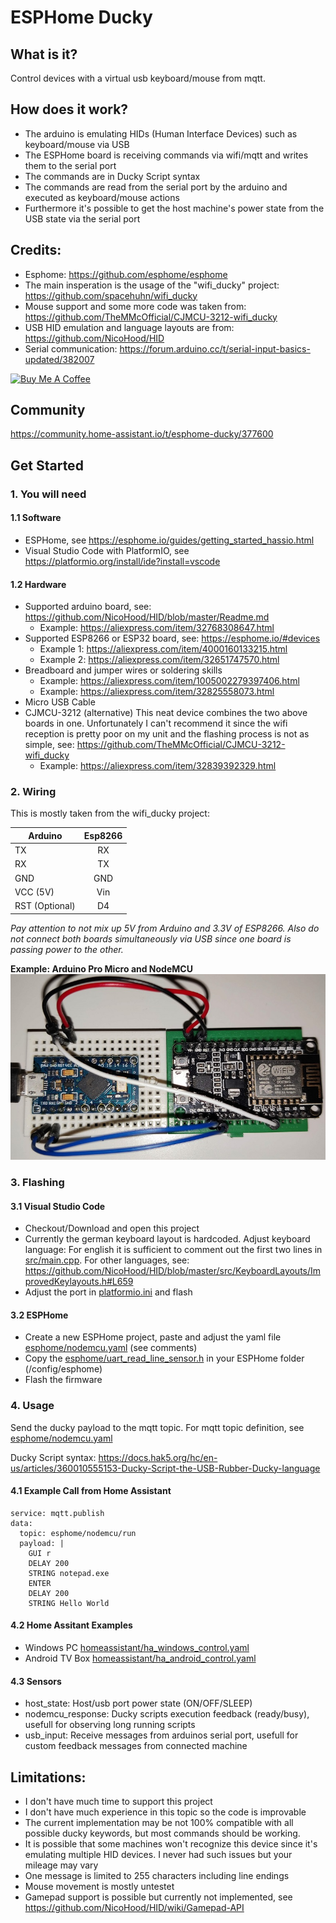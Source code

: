 # ESPHome Ducky

## What is it?
Control devices with a virtual usb keyboard/mouse from mqtt.

## How does it work?
* The arduino is emulating HIDs (Human Interface Devices) such as keyboard/mouse via USB
* The ESPHome board is receiving commands via wifi/mqtt and writes them to the serial port
* The commands are in Ducky Script syntax
* The commands are read from the serial port by the arduino and executed as keyboard/mouse actions
* Furthermore it's possible to get the host machine's power state from the USB state via the serial port

## Credits:
* Esphome: https://github.com/esphome/esphome
* The main insperation is the usage of the "wifi_ducky" project: https://github.com/spacehuhn/wifi_ducky
* Mouse support and some more code was taken from: https://github.com/TheMMcOfficial/CJMCU-3212-wifi_ducky
* USB HID emulation and language layouts are from: https://github.com/NicoHood/HID
* Serial communication: https://forum.arduino.cc/t/serial-input-basics-updated/382007

<a href="https://www.buymeacoffee.com/jensweimann" target="_blank"><img src="https://www.buymeacoffee.com/assets/img/custom_images/orange_img.png" alt="Buy Me A Coffee" style="height: auto !important;width: auto !important;" ></a>

## Community
https://community.home-assistant.io/t/esphome-ducky/377600

## Get Started
### 1. You will need
#### 1.1 Software
* ESPHome, see https://esphome.io/guides/getting_started_hassio.html
* Visual Studio Code with PlatformIO, see https://platformio.org/install/ide?install=vscode
#### 1.2 Hardware
* Supported arduino board, see: https://github.com/NicoHood/HID/blob/master/Readme.md
  *  Example: https://aliexpress.com/item/32768308647.html
* Supported ESP8266 or ESP32 board, see: https://esphome.io/#devices
  * Example 1: https://aliexpress.com/item/4000160133215.html
  * Example 2: https://aliexpress.com/item/32651747570.html
* Breadboard and jumper wires or soldering skills
  * Example: https://aliexpress.com/item/1005002279397406.html
  * Example: https://aliexpress.com/item/32825558073.html
* Micro USB Cable
* CJMCU-3212 (alternative)
 This neat device combines the two above boards in one. Unfortunately I can't recommend it since the wifi reception is pretty poor on my unit and the flashing process is not as simple, see: https://github.com/TheMMcOfficial/CJMCU-3212-wifi_ducky
  * Example: https://aliexpress.com/item/32839392329.html

### 2. Wiring
This is mostly taken from the wifi_ducky project:

| Arduino                 | Esp8266       |
| ------------------------|:-------------:|
| TX                      | RX            |
| RX                      | TX            |
| GND                     | GND           |
| VCC (5V)                | Vin           |
| RST (Optional)          | D4            |

*Pay attention to not mix up 5V from Arduino and 3.3V of ESP8266. Also do not connect both boards simultaneously via USB since one board is passing power to the other.*

**Example: Arduino Pro Micro and NodeMCU**
![](esphome_ducky.jpg)

### 3. Flashing
#### 3.1 Visual Studio Code
* Checkout/Download and open this project
* Currently the german keyboard layout is hardcoded. Adjust keyboard language: For english it is sufficient to comment out the first two lines in [src/main.cpp](src/main.cpp). For other languages, see: https://github.com/NicoHood/HID/blob/master/src/KeyboardLayouts/ImprovedKeylayouts.h#L659
* Adjust the port in [platformio.ini](platformio.ini) and flash
#### 3.2 ESPHome
* Create a new ESPHome project, paste and adjust the yaml file [esphome/nodemcu.yaml](esphome/nodemcu.yaml) (see comments)
* Copy the [esphome/uart_read_line_sensor.h](esphome/uart_read_line_sensor.h) in your ESPHome folder (/config/esphome)
* Flash the firmware

### 4. Usage
Send the ducky payload to the mqtt topic. For mqtt topic definition, see [esphome/nodemcu.yaml](esphome/nodemcu.yaml)

Ducky Script syntax:
https://docs.hak5.org/hc/en-us/articles/360010555153-Ducky-Script-the-USB-Rubber-Ducky-language

#### 4.1 Example Call from Home Assistant
```
service: mqtt.publish
data:
  topic: esphome/nodemcu/run
  payload: |
    GUI r
    DELAY 200
    STRING notepad.exe
    ENTER
    DELAY 200
    STRING Hello World
```
#### 4.2 Home Assitant Examples
* Windows PC [homeassistant/ha_windows_control.yaml](homeassistant/ha_windows_control.yaml)
* Android TV Box  [homeassistant/ha_android_control.yaml](homeassistant/ha_android_control.yaml)

#### 4.3 Sensors
* host_state: Host/usb port power state (ON/OFF/SLEEP)
* nodemcu_response: Ducky scripts execution feedback (ready/busy), usefull for observing long running scripts
* usb_input: Receive messages from arduinos serial port, usefull for custom feedback messages from connected machine

## Limitations:
* I don't have much time to support this project
* I don't have much experience in this topic so the code is improvable
* The current implementation may be not 100% compatible with all possible ducky keywords, but most commands should be working.
* It is possible that some machines won't recognize this device since it's emulating multiple HID devices. I never had such issues but your mileage may vary
* One message is limited to 255 characters including line endings
* Mouse movement is mostly untestet
* Gamepad support is possible but currently not implemented, see https://github.com/NicoHood/HID/wiki/Gamepad-API

